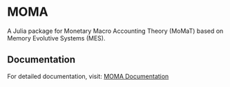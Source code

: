 # MOMA

A Julia package for Monetary Macro Accounting Theory (MoMaT) based on Memory Evolutive Systems (MES).

## Documentation

For detailed documentation, visit: [MOMA Documentation](https://viktorwinschel.github.io/moma/)